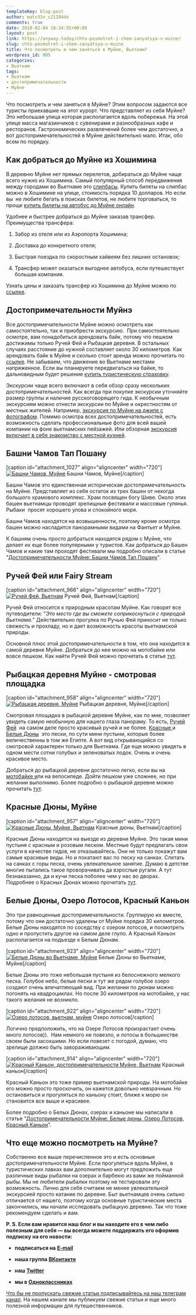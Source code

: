 ```yaml
---
templateKey: blog-post
author: matv33v_c21184dv
comments: true
date: 2018-02-04 18:34:55+00:00
layout: post
link: https://anyway.today/chto-posmotret-i-chem-zanyatsya-v-muine/
slug: chto-posmotret-i-chem-zanyatsya-v-muine
title: Что посмотреть и чем заняться в Муйне, Вьетнам?
wordpress_id: 805
categories:
- Вьетнам
tags:
- Вьетнам
- достопримечательности
- Муйне
---
```


Что посмотреть и чем заняться в Муйне? Этим вопросом задаются все туристы приехавшие на этот курорт. Что представляет из себя Муйне? Это небольшая улица которая располагается вдоль побережья. На этой улице масса магазинчиков с сувенирами и разнообразных кафе и ресторанов. Гастрономических развлечений более чем достаточно, а вот достопримечательностей в Муйне действительно мало. Итак, обо всем по порядку.




<!-- more -->





## Как добраться до Муйне из Хошимина




В деревню Муйне нет прямых перелетов, добираться до Муйне чаще всего нужно из Хошимина. Самый популярный способ передвижения между городами во Вьетнаме это [слипбасы](https://anyway.today/kak-dobratsya-v-muine-iz-hoshimina/). Купить билеты на слипбас можно в Хошимине на улице, стоимость порядка 10 долларов. Но если вы  не любите бегать в поисках билетов, не любите торговаться, то проще [купить билеты на автобус до Муйне онлайн](https://c44.travelpayouts.com/click?shmarker=14510.DostMuine&promo_id=1764&source_type=customlink&type=click&custom_url=https%3A%2F%2F12go.asia%2Fru%2Ftravel%2Fho-chi-minh%2Fmui-ne).


Удобнее и быстрее добраться до Муйне заказав трансфер. Преимущества трансфера:



 	
  1. Забор из отеля или из Аэропорта Хошимина;

 	
  2. Доставка до конкретного отеля;

 	
  3. Быстрая поездка по скоростным хайвеям без лишних остановок;

 	
  4. Трансфер может оказаться выгоднее автобуса, если путешествует большая компания.


Узнать цены и заказать трансфер из Хошимина до Муйне можно по [ссылке](https://c1.travelpayouts.com/click?shmarker=14510&promo_id=647&source_type=customlink&type=click&custom_url=https%3A%2F%2Fkiwitaxi.ru%2Fvietnam%2Fho%20chi%2Bminh%2Bairport-%3Emui%2Bne).


## Достопримечательности Муйнэ




Все достопримечательности Муйне можно осмотреть как самостоятельно, так и приобрести экскурсию.  При самостоятельно осмотре, вам понадобиться арендовать байк, потому что пешком достижимы только Ручей Фей и Рыбацкая деревня. В остальных случаях расстояние до нужной составляет около 30 километров. Как арендовать байк в Муйне и сколько стоит аренда можно прочитать по [ссылке](https://anyway.today/arenda-motobaika-vo-vietname/). Не забываем, что движение во Вьетнаме местами напряженное. Если вы планируете передвигаться на байке, то дальновидным будет решение [купить туристическую страховку](https://anyway.today/zachem-nujna-turisticheskaya-medizinskay-strahovka/).




Экскурсии чаще всего включают в себя обзор сразу нескольких достопримечательностей. Как всегда при покупке экскурсии уточняйте размер группы и наличие русскоговорящего гида. К необычным экскурсиям можно отнести экскурсии по Муйне и окрестностям от местных жителей. Например, [экскурсия по Муйне на джипе с фотографом](https://c11.travelpayouts.com/click?shmarker=14510.DostMuine&promo_id=652&source_type=customlink&type=click&custom_url=https%3A%2F%2Fexperience.tripster.ru%2Fexperience%2F11491%2F). Помимо осмотра всех достопримечательностей, есть возможность сделать профессиональные фото для всей вашей компании на фоне вьетнамских пейзажей. Или обзорная [экскурсия включает в себя знакомство с местной кухней](https://c11.travelpayouts.com/click?shmarker=14510.DostMuine&promo_id=652&source_type=customlink&type=click&custom_url=https%3A%2F%2Fexperience.tripster.ru%2Fexperience%2F10776%2F).





## Башни Чамов Тап Пошану


[caption id="attachment_1027" align="aligncenter" width="720"][![Башни Чамов, Муйне](https://anyway.today/wp-content/uploads/2015/04/2014-10-23_Vietnam_04581.jpg)](https://anyway.today/wp-content/uploads/2015/04/2014-10-23_Vietnam_04581.jpg) Башни Чамов, Муйне[/caption]


Башни Чамов это единственная историческая достопримечательность на Муйне. Представляет из себя остаток из трех башен от некогда большого храмового комплекс. Храм посвящен богу Шиве. Около этих башен вьетнамцы проводят зрелищные фестивали и массовые гулянья. Рыбаки  просят хорошего улова и спокойного моря.




Башни Чамов находятся на возвышенности, поэтому кроме осмотра башен можно насладится панорамными видами на Фантьет и Муйне.




К башням очень просто добраться находятся рядом с Муйне, что делает их еще более популярными у туристов. Как добраться до Башен Чамов и какие там проходят фестивали мы подробно описали в статье "[Достопримечательности Муйне: Башни Чамов Тап Пошану](https://anyway.today/dostoprimechatelnosti-muine-bashni-chamov)".





## Ручей Фей или Fairy Stream


[caption id="attachment_966" align="aligncenter" width="720"][![Ручей Фей, Вьетнам](https://anyway.today/wp-content/uploads/2015/04/2014-10-22_Vietnam_0281.jpg)](https://anyway.today/wp-content/uploads/2015/04/2014-10-22_Vietnam_0281.jpg) Ручей Фей, Вьетнам[/caption]


Ручей Фей относится к природным красотам Муйне. Как говорят все путеводители: "_Это место где вы сможете соприкоснуться с природой Вьетнама._" Действительно прогулка по Ручью Фей приносит не только свежесть и прохладу, но и дает возможность красоты вьетнамской природы.




Основной плюс этой достопримечательности в том, что она находится в самой деревне Муйне. Добраться до нее можно на мотобайке или вовсе пешком. Как найти Ручей Фей можно прочитать в статье [тут](https://anyway.today/dostoprimechatelnosti-muine-ruchei-fei/).





## Рыбацкая деревня Муйне - смотровая площадка


[caption id="attachment_958" align="aligncenter" width="720"][![Рыбацкая деревня, Муйне](https://anyway.today/wp-content/uploads/2015/04/2014-10-20_Vietnam_0117.jpg)](https://anyway.today/wp-content/uploads/2015/04/2014-10-20_Vietnam_0117.jpg) Рыбацкая деревня, Муйне[/caption]


Смотровая площадка в рыбацкой деревне Муйне, как по мне, позволяет увидеть самую необычную для нашего глаза панораму. То есть, [Ручей Фей](https://anyway.today/dostoprimechatelnosti-muine-ruchei-fei/)  на самом деле просто красивый ручей и не более. [Красные ](https://anyway.today/dostoprimechatelnosti-v-muine-krasnie-duni)и [Белые Дюны](https://anyway.today/dostoprimechatelnosti-v-muine-belie-duni-i-ozero-lotosov/)  это пески, по сути мини пустыни, которые более величественны в том же Египте. А вот вид открывающийся со смотровой характерен только для Вьетнама. Где еще можно увидеть в одном мести сотни голубых и зеленоватых лодок. Очень и очень красивое место.




Добраться до рыбацкой деревни достаточно легко, если вы на [мотобайке и](https://anyway.today/arenda-motobaika-vo-vietname/)ли на велосипеде. Дойти пешком уже сложнее, но при желании выполнимо. Более подробно о рыбацкой деревне можно прочитать [тут](https://anyway.today/dostoprimechatelnosti-v-muine-krasnie-duni).





## Красные Дюны, Муйне


[caption id="attachment_957" align="aligncenter" width="720"][![Красные Дюны, Муйне, Вьетнам](https://anyway.today/wp-content/uploads/2015/04/2014-10-20_Vietnam_0165.jpg)](https://anyway.today/wp-content/uploads/2015/04/2014-10-20_Vietnam_0165.jpg) Красные дюны, Вьетнам[/caption]


Красные Дюны находятся на выезде из деревни Муйне. Это такая мини пустыня с красным и розовым песком. Местные будут предлагать свои услуги в качестве гидов, не отказывайтесь. Они не только покажут вам самые красивые виды. Но и покатают вас по песку на санках. Слетать на санках с горы песка, очень увлекательное занятие. Думаю в детстве многие пытались такое проворачивать да взрослые ругали. А тут безнаказанно, да и кучи песка поболее чем у нас во дворах.  Подробнее о Красных Дюнах можно прочитать [тут](https://anyway.today/dostoprimechatelnosti-v-muine-krasnie-duni).





## Белые Дюны, Озеро Лотосов, Красный Каньон




Это три равноценные достопримечательности. Группирую их вместе, потому что они достаточно удалены от Муйне порядка 30 километров. Белые Дюны находятся по соседству с озером лотосов, и посмотреть одно и пропустить другое на самом деле глупо. А Красный Каньон располагается на подъезде к Белым Дюнам.




[caption id="attachment_923" align="aligncenter" width="720"][![Белые Дюны во Вьетнаме, Муйне](https://anyway.today/wp-content/uploads/2015/04/2014-10-22_Vietnam_0330.jpg)](https://anyway.today/wp-content/uploads/2015/04/2014-10-22_Vietnam_0330.jpg) Белые Дюны во Вьетнаме, Муйне[/caption]


Белые Дюны это тоже небольшая пустыня из белоснежного мелкого песка. Голубое небо, белые пески и тут же рядом голубое озеро создают очень впечатляющий вид. При желании по дюнам можно погонять на квадроциклах. Но после 30 километров на мотобайке, у нас такого желания не возникло.




[caption id="attachment_922" align="aligncenter" width="720"][![Озеро лотосов, вьетнам, муйне](https://anyway.today/wp-content/uploads/2015/04/2014-10-22_Vietnam_0322.jpg)](https://anyway.today/wp-content/uploads/2015/04/2014-10-22_Vietnam_0322.jpg) Озеро лотосов[/caption]


Логично предположить, что на Озере Лотосов произрастает очень много лотосов)).  Нам немного не повезло, и лотосы в большинстве своем были засохшими. Но если повезет с погодой, думаю, что зрелище должно быть завораживающим.




[caption id="attachment_914" align="aligncenter" width="720"][![Красный Каньон, достопримечательности Муйне, Вьетнам](https://anyway.today/wp-content/uploads/2015/04/2014-10-21_Vietnam_0201.jpg)](https://anyway.today/wp-content/uploads/2015/04/2014-10-21_Vietnam_0201.jpg) Красный каньон[/caption]


Красный Каньон это тоже пример вьетнамской природы. На мотобайке его можно просто проскочить, он кажется довольно невзрачным. Но остановиться и прогуляться по каньону стоит, ближе к морю он становится все выше и красивее.




Более подробно о Белых Дюнах, озерах и каньоне мы написали в статье "[Достопримечательности Муйне: Белые дюны, Озеро Лотосов, Красный Каньон](https://anyway.today/dostoprimechatelnosti-v-muine-belie-duni-i-ozero-lotosov/)".





## Что еще можно посмотреть на Муйне?




Собственно все выше перечисленное это и есть основные достопримечательности Муйне. Если прогуляться вдоль Муйне, в туристических лавках вам дополнительно могут предложить еще различные виды рыбалки на озерах и барбекю из вами же пойманной рыбы. Мы не любители рыбалки поэтому не тестировали эту возможность. Лично для себя считаем не менее увлекательной экскурсией просто катание по деревне. Быт вьетнамцев очень сильно отличается от нашего, поэтому когда основные туристические места закончились, мы начали исследовать рыбацкую деревню. Так что тоже рекомендуем сделать и вам.


**P. S. Если вам нравится наш блог и вы находите его в чем либо полезным для себя — вы всегда можете поддержать его оформив подписку на его новости:**



 	
  * **подписаться на** [**E-mail**](https://feedburner.google.com/fb/a/mailverify?uri=Anywaytoday&amp;loc=en_US)

 	
  * **наша группа** [**ВКонтакте**](https://vk.com/public90452188)

 	
  * **наш [Twitter](https://twitter.com/TodayAnyway)**

 	
  * **мы в [Одноклассниках](https://ok.ru/group/54402107244544)**




[Что бы не пропускать свежие статьи подписывайтесь на наш телеграм канал](https://t.me/anyway_today). На нашем канале мы публикуем свежие статьи и еще много полезной информации для путешественников.



